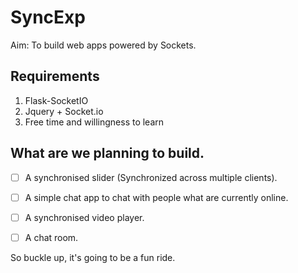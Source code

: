 # SyncExp
Aim: To build web apps powered by Sockets.

## Requirements

1. Flask-SocketIO
2. Jquery + Socket.io
3. Free time and willingness to learn

## What are we planning to build.

- [ ] A synchronised slider (Synchronized across multiple clients).
- [ ]  A simple chat app to chat with people what are currently online.
- [ ] A synchronised video player.
- [ ] A chat room.


So buckle up, it's going to be a fun ride.

